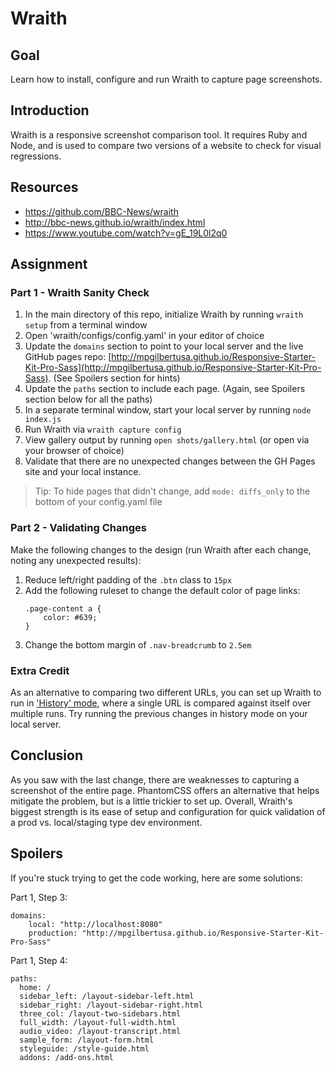 # Wraith

## Goal
Learn how to install, configure and run Wraith to capture page screenshots.

## Introduction

Wraith is a responsive screenshot comparison tool. It requires Ruby and Node, and is used to compare two versions of a website to check for visual regressions.

## Resources
- https://github.com/BBC-News/wraith
- http://bbc-news.github.io/wraith/index.html
- https://www.youtube.com/watch?v=gE_19L0l2q0

## Assignment

### Part 1 - Wraith Sanity Check

1. In the main directory of this repo, initialize Wraith by running `wraith setup` from a terminal window
2. Open 'wraith/configs/config.yaml' in your editor of choice
3. Update the `domains` section to point to your local server and the live GitHub pages repo: [http://mpgilbertusa.github.io/Responsive-Starter-Kit-Pro-Sass](http://mpgilbertusa.github.io/Responsive-Starter-Kit-Pro-Sass). (See Spoilers section for hints)
4. Update the `paths` section to include each page. (Again, see Spoilers section below for all the paths)
5. In a separate terminal window, start your local server by running `node index.js`
6. Run Wraith via `wraith capture config`
7. View gallery output by running `open shots/gallery.html` (or open via your browser of choice)
8. Validate that there are no unexpected changes between the GH Pages site and your local instance.

> Tip: To hide pages that didn't change, add `mode: diffs_only` to the bottom of your config.yaml file

### Part 2 - Validating Changes

Make the following changes to the design (run Wraith after each change, noting any unexpected results):

1. Reduce left/right padding of the `.btn` class to `15px`
2. Add the following ruleset to change the default color of page links:
    ```
    .page-content a {
        color: #639;
    }
    ```
3. Change the bottom margin of `.nav-breadcrumb` to `2.5em`

### Extra Credit

As an alternative to comparing two different URLs, you can set up Wraith to run in ['History' mode](https://github.com/BBC-News/wraith#history-usage), where a single URL is compared against itself over multiple runs. Try running the previous changes in history mode on your local server.

## Conclusion

As you saw with the last change, there are weaknesses to capturing a screenshot of the entire page. PhantomCSS offers an alternative that helps mitigate the problem, but is a little trickier to set up. Overall, Wraith's biggest strength is its ease of setup and configuration for quick validation of a prod vs. local/staging type dev environment.

## Spoilers

If you're stuck trying to get the code working, here are some solutions:

Part 1, Step 3:

```
domains:
    local: "http://localhost:8080"
    production: "http://mpgilbertusa.github.io/Responsive-Starter-Kit-Pro-Sass"
```

Part 1, Step 4:

```
paths:
  home: /
  sidebar_left: /layout-sidebar-left.html
  sidebar_right: /layout-sidebar-right.html
  three_col: /layout-two-sidebars.html
  full_width: /layout-full-width.html
  audio_video: /layout-transcript.html
  sample_form: /layout-form.html
  styleguide: /style-guide.html
  addons: /add-ons.html
```
